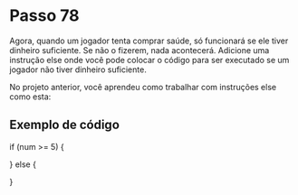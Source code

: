 # Passo 78

Agora, quando um jogador tenta comprar saúde, só funcionará se ele tiver dinheiro suficiente. Se não o fizerem, nada acontecerá. Adicione uma instrução else onde você pode colocar o código para ser executado se um jogador não tiver dinheiro suficiente.

No projeto anterior, você aprendeu como trabalhar com instruções else como esta:

## Exemplo de código

if (num >= 5) {

} else {

}